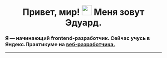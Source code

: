 <h1 align="center">
  Привет, мир! <img src="https://github.com/blackcater/blackcater/raw/main/images/Hi.gif" height="32"/> Меня зовут Эдуард.  
</h1>
<h3>Я — начинающий frontend-разработчик. Сейчас учусь в Яндекс.Практикуме на <a href="https://practicum.yandex.ru/web/" target="_blank" title="Подробное описание и программа курса">веб-разработчика.</h3>
<hr/>
